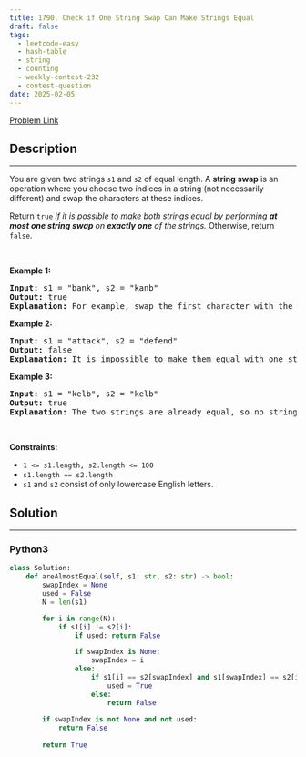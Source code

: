 ```yaml
---
title: 1790. Check if One String Swap Can Make Strings Equal
draft: false
tags: 
  - leetcode-easy
  - hash-table
  - string
  - counting
  - weekly-contest-232
  - contest-question
date: 2025-02-05
---
```


[Problem Link](https://leetcode.com/problems/check-if-one-string-swap-can-make-strings-equal/)

## Description

---
<p>You are given two strings <code>s1</code> and <code>s2</code> of equal length. A <strong>string swap</strong> is an operation where you choose two indices in a string (not necessarily different) and swap the characters at these indices.</p>

<p>Return <code>true</code> <em>if it is possible to make both strings equal by performing <strong>at most one string swap </strong>on <strong>exactly one</strong> of the strings. </em>Otherwise, return <code>false</code>.</p>

<p>&nbsp;</p>
<p><strong class="example">Example 1:</strong></p>

<pre>
<strong>Input:</strong> s1 = &quot;bank&quot;, s2 = &quot;kanb&quot;
<strong>Output:</strong> true
<strong>Explanation:</strong> For example, swap the first character with the last character of s2 to make &quot;bank&quot;.
</pre>

<p><strong class="example">Example 2:</strong></p>

<pre>
<strong>Input:</strong> s1 = &quot;attack&quot;, s2 = &quot;defend&quot;
<strong>Output:</strong> false
<strong>Explanation:</strong> It is impossible to make them equal with one string swap.
</pre>

<p><strong class="example">Example 3:</strong></p>

<pre>
<strong>Input:</strong> s1 = &quot;kelb&quot;, s2 = &quot;kelb&quot;
<strong>Output:</strong> true
<strong>Explanation:</strong> The two strings are already equal, so no string swap operation is required.
</pre>

<p>&nbsp;</p>
<p><strong>Constraints:</strong></p>

<ul>
	<li><code>1 &lt;= s1.length, s2.length &lt;= 100</code></li>
	<li><code>s1.length == s2.length</code></li>
	<li><code>s1</code> and <code>s2</code> consist of only lowercase English letters.</li>
</ul>


## Solution

---
### Python3
``` py title='check-if-one-string-swap-can-make-strings-equal'
class Solution:
    def areAlmostEqual(self, s1: str, s2: str) -> bool:
        swapIndex = None
        used = False
        N = len(s1)

        for i in range(N):
            if s1[i] != s2[i]:
                if used: return False

                if swapIndex is None:
                    swapIndex = i
                else:
                    if s1[i] == s2[swapIndex] and s1[swapIndex] == s2[i]:
                        used = True
                    else:
                        return False
        
        if swapIndex is not None and not used:
            return False
        
        return True
```

